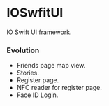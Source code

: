 # IOSwfitUI

IO Swift UI framework.

### Evolution
- Friends page map view.
- Stories.
- Register page.
- NFC reader for register page.
- Face ID Login.
